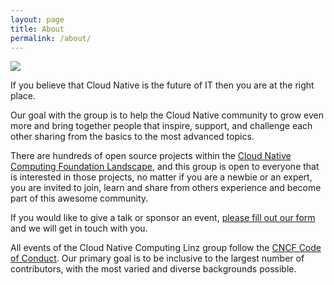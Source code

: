 ```yaml
---
layout: page
title: About
permalink: /about/
---
```


<img src="{{ site.baseurl }}/images/cloudnativelinz-banner.png">

If you believe that Cloud Native is the future of IT then you are at the right place.

Our goal with the group is to help the Cloud Native community to grow even more and bring together people that inspire, support, and challenge each other sharing from the basics to the most advanced topics.

There are hundreds of open source projects within the [Cloud Native Computing Foundation Landscape](https://landscape.cncf.io/), and this group is open to everyone that is interested in those projects, no matter if you are a newbie or an expert, you are invited to join, learn and share from others experience and become part of this awesome community.



If you would like to give a talk or sponsor an event, [please fill out our form](https://forms.gle/9GPboKs4T5Yboq5c8) and we will get in touch with you.



All events of the Cloud Native Computing Linz group follow the [CNCF Code of Conduct](https://github.com/cncf/foundation/blob/main/code-of-conduct.md). Our primary goal is to be inclusive to the largest number of contributors, with the most varied and diverse backgrounds possible.


